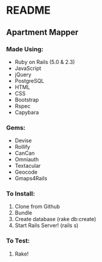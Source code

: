 # README

## Apartment Mapper

### Made Using:
* Ruby on Rails (5.0 & 2.3)
* JavaScript
* jQuery
* PostgreSQL
* HTML
* CSS
* Bootstrap
* Rspec
* Capybara

### Gems:
* Devise
* Rollify
* CanCan
* Omniauth
* Textacular
* Geocode
* Gmaps4Rails

### To Install:
1. Clone from Github
2. Bundle
3. Create database (rake db:create)
4. Start Rails Server! (rails s)

### To Test:
1. Rake!
